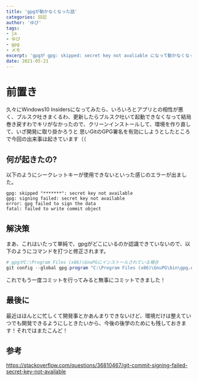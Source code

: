 ```yaml
---
title: 'gpgが動かなくなった話'
categories: 日記
author: 'ゆぴ'
tags:
- ja
- ゆぴ
- gpg
- メモ
excerpt: 'gpgが gpg: skipped: secret key not avaliable になって動かなくなった話'
date: 2021-05-21
---
```


<!-- toc -->

# 前置き

久々にWindows10 Insidersになってみたら、いろいろとアプリとの相性が悪く、ブルスク吐きまくるわ、更新したらブルスク吐いて起動できなくなって結局巻き戻すわでキリがなかったので、クリーンインストールして、環境を作り直して、いざ開発に取り掛かろうと
思いGitのGPG署名を有効にしようとしたところで今回の出来事は起きています（（

## 何が起きたの?

以下のようにシークレットキーが使用できないといった感じのエラーが出ました。
```
gpg: skipped "*******": secret key not available
gpg: signing failed: secret key not available
error: gpg failed to sign the data
fatal: failed to write commit object
```

## 解決策

まあ、これはいたって単純で、gpgがどこにいるのか認識できていないので、以下のようにコマンドを打つと修正されます。

```powershell
# gpgがC:\Program Files (x86)\GnuPGにインストールされている場合
git config --global gpg.program "C:\Program Files (x86)\GnuPG\bin\gpg.exe"
```

これでもう一度コミットを行ってみると無事にコミットできました！

## 最後に

最近はほんとに忙しくて開発事とかあんまりできないけど、環境だけは整えていつでも開発できるようにしときたいから、今後の後学のためにも残しておきます！それではまたこんど！

## 参考

https://stackoverflow.com/questions/36810467/git-commit-signing-failed-secret-key-not-available

